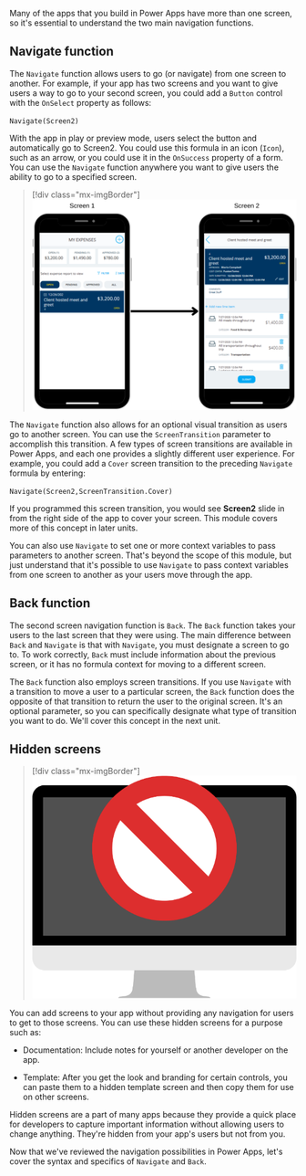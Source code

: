 Many of the apps that you build in Power Apps have more than one screen, so it's essential to understand the two main navigation functions.

## Navigate function

The `Navigate` function allows users to go (or navigate) from one screen to another. For example, if your app has two screens and you want to give users a way to go to your second screen, you could add a `Button` control with the `OnSelect` property as follows:

`Navigate(Screen2)`

With the app in play or preview mode, users select the button and automatically go to Screen2. You could use this formula in an icon (`Icon`), such as an arrow, or you could use it in the `OnSuccess` property of a form. You can use the `Navigate` function anywhere you want to give users the ability to go to a specified screen.

> [!div class="mx-imgBorder"]
> [![Diagram that illustrates going from one screen to another.](../media/navigation.png)](../media/navigation.png#lightbox)

The `Navigate` function also allows for an optional visual transition as users go to another screen. You can use the `ScreenTransition` parameter to accomplish this transition. A few types of screen transitions are available in Power Apps, and each one provides a slightly different user experience. For example, you could add a `Cover` screen transition to the preceding `Navigate` formula by entering:

`Navigate(Screen2,ScreenTransition.Cover)`

If you programmed this screen transition, you would see **Screen2** slide in from the right side of the app to cover your screen. This module covers more of this concept in later units.

You can also use `Navigate` to set one or more context variables to pass parameters to another screen. That's beyond the scope of this module, but just understand that it's possible to use `Navigate` to pass context variables from one screen to another as your users move through the app.

## Back function

The second screen navigation function is `Back`. The `Back` function takes your users to the last screen that they were using. The main difference between `Back` and `Navigate` is that with `Navigate`, you must designate a screen to go to. To work correctly, `Back` must include information about the previous screen, or it has no formula context for moving to a different screen.

The `Back` function also employs screen transitions. If you use `Navigate` with a transition to move a user to a particular screen, the `Back` function does the opposite of that transition to return the user to the original screen. It's an optional parameter, so you can specifically designate what type of transition you want to do. We'll cover this concept in the next unit.

## Hidden screens

> [!div class="mx-imgBorder"]
> [![Diagram of a screen that displays no content.](../media/hidden-screens.png)](../media/hidden-screens.png#lightbox)

You can add screens to your app without providing any navigation for users to get to those screens. You can use these hidden screens for a purpose such as:

- Documentation: Include notes for yourself or another developer on the app.

- Template: After you get the look and branding for certain controls, you can paste them to a hidden template screen and then copy them for use on other screens.

Hidden screens are a part of many apps because they provide a quick place for developers to capture important information without allowing users to change anything. They're hidden from your app's users but not from you.

Now that we've reviewed the navigation possibilities in Power Apps, let's cover the syntax and specifics of `Navigate` and `Back`.
